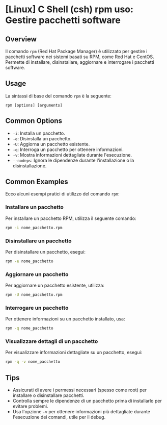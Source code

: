 # [Linux] C Shell (csh) rpm uso: Gestire pacchetti software

## Overview
Il comando `rpm` (Red Hat Package Manager) è utilizzato per gestire i pacchetti software nei sistemi basati su RPM, come Red Hat e CentOS. Permette di installare, disinstallare, aggiornare e interrogare i pacchetti software.

## Usage
La sintassi di base del comando `rpm` è la seguente:

```
rpm [options] [arguments]
```

## Common Options
- `-i`: Installa un pacchetto.
- `-e`: Disinstalla un pacchetto.
- `-U`: Aggiorna un pacchetto esistente.
- `-q`: Interroga un pacchetto per ottenere informazioni.
- `-v`: Mostra informazioni dettagliate durante l'esecuzione.
- `--nodeps`: Ignora le dipendenze durante l'installazione o la disinstallazione.

## Common Examples
Ecco alcuni esempi pratici di utilizzo del comando `rpm`:

### Installare un pacchetto
Per installare un pacchetto RPM, utilizza il seguente comando:

```bash
rpm -i nome_pacchetto.rpm
```

### Disinstallare un pacchetto
Per disinstallare un pacchetto, esegui:

```bash
rpm -e nome_pacchetto
```

### Aggiornare un pacchetto
Per aggiornare un pacchetto esistente, utilizza:

```bash
rpm -U nome_pacchetto.rpm
```

### Interrogare un pacchetto
Per ottenere informazioni su un pacchetto installato, usa:

```bash
rpm -q nome_pacchetto
```

### Visualizzare dettagli di un pacchetto
Per visualizzare informazioni dettagliate su un pacchetto, esegui:

```bash
rpm -q -v nome_pacchetto
```

## Tips
- Assicurati di avere i permessi necessari (spesso come root) per installare o disinstallare pacchetti.
- Controlla sempre le dipendenze di un pacchetto prima di installarlo per evitare problemi.
- Usa l'opzione `-v` per ottenere informazioni più dettagliate durante l'esecuzione dei comandi, utile per il debug.
